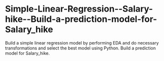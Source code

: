 # Simple-Linear-Regression--Salary-hike--Build-a-prediction-model-for-Salary_hike
Build a simple linear regression model by performing EDA and do necessary transformations and select the best model using Python.  Build a prediction model for Salary_hike.
